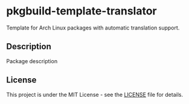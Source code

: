 # pkgbuild-template-translator

Template for Arch Linux packages with automatic translation support.

## Description

Package description

## License

This project is under the MIT License - see the [LICENSE](LICENSE) file for details.
